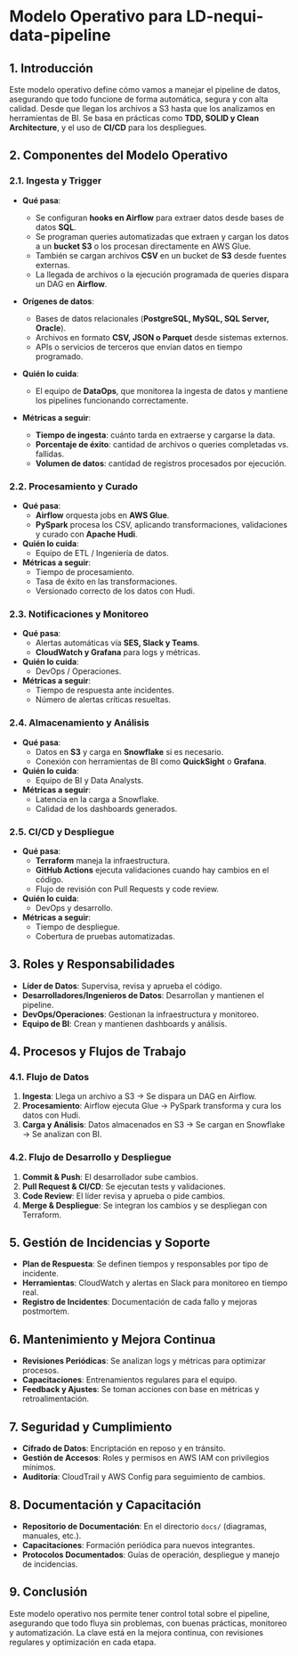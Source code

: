 # Modelo Operativo para LD-nequi-data-pipeline

## 1. Introducción

Este modelo operativo define cómo vamos a manejar el pipeline de datos, asegurando que todo funcione de forma automática, segura y con alta calidad. Desde que llegan los archivos a S3 hasta que los analizamos en herramientas de BI. Se basa en prácticas como **TDD, SOLID y Clean Architecture**, y el uso de **CI/CD** para los despliegues.

## 2. Componentes del Modelo Operativo

### 2.1. Ingesta y Trigger

- **Qué pasa**:

  - Se configuran **hooks en Airflow** para extraer datos desde bases de datos **SQL**.
  - Se programan queries automatizadas que extraen y cargan los datos a un **bucket S3** o los procesan directamente en AWS Glue.
  - También se cargan archivos **CSV** en un bucket de **S3** desde fuentes externas.
  - La llegada de archivos o la ejecución programada de queries dispara un DAG en **Airflow**.

- **Orígenes de datos**:

  - Bases de datos relacionales (**PostgreSQL, MySQL, SQL Server, Oracle**).
  - Archivos en formato **CSV, JSON o Parquet** desde sistemas externos.
  - APIs o servicios de terceros que envían datos en tiempo programado.

- **Quién lo cuida**:

  - El equipo de **DataOps**, que monitorea la ingesta de datos y mantiene los pipelines funcionando correctamente.

- **Métricas a seguir**:
  - **Tiempo de ingesta**: cuánto tarda en extraerse y cargarse la data.
  - **Porcentaje de éxito**: cantidad de archivos o queries completadas vs. fallidas.
  - **Volumen de datos**: cantidad de registros procesados por ejecución.

### 2.2. Procesamiento y Curado

- **Qué pasa**:
  - **Airflow** orquesta jobs en **AWS Glue**.
  - **PySpark** procesa los CSV, aplicando transformaciones, validaciones y curado con **Apache Hudi**.
- **Quién lo cuida**:
  - Equipo de ETL / Ingeniería de datos.
- **Métricas a seguir**:
  - Tiempo de procesamiento.
  - Tasa de éxito en las transformaciones.
  - Versionado correcto de los datos con Hudi.

### 2.3. Notificaciones y Monitoreo

- **Qué pasa**:
  - Alertas automáticas vía **SES, Slack y Teams**.
  - **CloudWatch y Grafana** para logs y métricas.
- **Quién lo cuida**:
  - DevOps / Operaciones.
- **Métricas a seguir**:
  - Tiempo de respuesta ante incidentes.
  - Número de alertas críticas resueltas.

### 2.4. Almacenamiento y Análisis

- **Qué pasa**:
  - Datos en **S3** y carga en **Snowflake** si es necesario.
  - Conexión con herramientas de BI como **QuickSight** o **Grafana**.
- **Quién lo cuida**:
  - Equipo de BI y Data Analysts.
- **Métricas a seguir**:
  - Latencia en la carga a Snowflake.
  - Calidad de los dashboards generados.

### 2.5. CI/CD y Despliegue

- **Qué pasa**:
  - **Terraform** maneja la infraestructura.
  - **GitHub Actions** ejecuta validaciones cuando hay cambios en el código.
  - Flujo de revisión con Pull Requests y code review.
- **Quién lo cuida**:
  - DevOps y desarrollo.
- **Métricas a seguir**:
  - Tiempo de despliegue.
  - Cobertura de pruebas automatizadas.

## 3. Roles y Responsabilidades

- **Líder de Datos**: Supervisa, revisa y aprueba el código.
- **Desarrolladores/Ingenieros de Datos**: Desarrollan y mantienen el pipeline.
- **DevOps/Operaciones**: Gestionan la infraestructura y monitoreo.
- **Equipo de BI**: Crean y mantienen dashboards y análisis.

## 4. Procesos y Flujos de Trabajo

### 4.1. Flujo de Datos

1. **Ingesta**: Llega un archivo a S3 → Se dispara un DAG en Airflow.
2. **Procesamiento**: Airflow ejecuta Glue → PySpark transforma y cura los datos con Hudi.
3. **Carga y Análisis**: Datos almacenados en S3 → Se cargan en Snowflake → Se analizan con BI.

### 4.2. Flujo de Desarrollo y Despliegue

1. **Commit & Push**: El desarrollador sube cambios.
2. **Pull Request & CI/CD**: Se ejecutan tests y validaciones.
3. **Code Review**: El líder revisa y aprueba o pide cambios.
4. **Merge & Despliegue**: Se integran los cambios y se despliegan con Terraform.

## 5. Gestión de Incidencias y Soporte

- **Plan de Respuesta**: Se definen tiempos y responsables por tipo de incidente.
- **Herramientas**: CloudWatch y alertas en Slack para monitoreo en tiempo real.
- **Registro de Incidentes**: Documentación de cada fallo y mejoras postmortem.

## 6. Mantenimiento y Mejora Continua

- **Revisiones Periódicas**: Se analizan logs y métricas para optimizar procesos.
- **Capacitaciones**: Entrenamientos regulares para el equipo.
- **Feedback y Ajustes**: Se toman acciones con base en métricas y retroalimentación.

## 7. Seguridad y Cumplimiento

- **Cifrado de Datos**: Encriptación en reposo y en tránsito.
- **Gestión de Accesos**: Roles y permisos en AWS IAM con privilegios mínimos.
- **Auditoría**: CloudTrail y AWS Config para seguimiento de cambios.

## 8. Documentación y Capacitación

- **Repositorio de Documentación**: En el directorio `docs/` (diagramas, manuales, etc.).
- **Capacitaciones**: Formación periódica para nuevos integrantes.
- **Protocolos Documentados**: Guías de operación, despliegue y manejo de incidencias.

## 9. Conclusión

Este modelo operativo nos permite tener control total sobre el pipeline, asegurando que todo fluya sin problemas, con buenas prácticas, monitoreo y automatización. La clave está en la mejora continua, con revisiones regulares y optimización en cada etapa.
